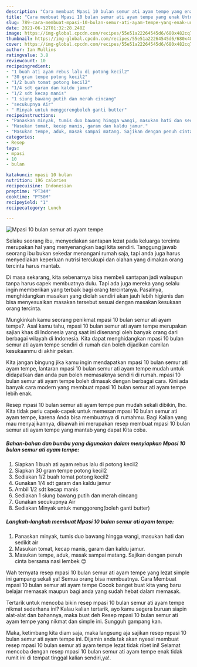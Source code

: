 ```yaml
---
description: "Cara membuat Mpasi 10 bulan semur ati ayam tempe yang enak Untuk Jualan"
title: "Cara membuat Mpasi 10 bulan semur ati ayam tempe yang enak Untuk Jualan"
slug: 789-cara-membuat-mpasi-10-bulan-semur-ati-ayam-tempe-yang-enak-untuk-jualan
date: 2021-06-12T01:32:28.248Z
image: https://img-global.cpcdn.com/recipes/55e51a22264545d6/680x482cq70/mpasi-10-bulan-semur-ati-ayam-tempe-foto-resep-utama.jpg
thumbnail: https://img-global.cpcdn.com/recipes/55e51a22264545d6/680x482cq70/mpasi-10-bulan-semur-ati-ayam-tempe-foto-resep-utama.jpg
cover: https://img-global.cpcdn.com/recipes/55e51a22264545d6/680x482cq70/mpasi-10-bulan-semur-ati-ayam-tempe-foto-resep-utama.jpg
author: Ian Mullins
ratingvalue: 3.8
reviewcount: 10
recipeingredient:
- "1 buah ati ayam rebus lalu di potong kecil2"
- "30 gram tempe potong kecil2"
- "1/2 buah tomat potong kecil2"
- "1/4 sdt garam dan kaldu jamur"
- "1/2 sdt kecap manis"
- "1 siung bawang putih dan merah cincang"
- "secukupnya Air"
- " Minyak untuk menggorengboleh ganti butter"
recipeinstructions:
- "Panaskan minyak, tumis duo bawang hingga wangi, masukan hati dan sedikit air"
- "Masukan tomat, kecap manis, garam dan kaldu jamur."
- "Masukan tempe, aduk, masak sampai matang. Sajikan dengan penuh cinta bersama nasi lembek 😊"
categories:
- Resep
tags:
- mpasi
- 10
- bulan

katakunci: mpasi 10 bulan 
nutrition: 196 calories
recipecuisine: Indonesian
preptime: "PT34M"
cooktime: "PT50M"
recipeyield: "1"
recipecategory: Lunch

---
```



![Mpasi 10 bulan semur ati ayam tempe](https://img-global.cpcdn.com/recipes/55e51a22264545d6/680x482cq70/mpasi-10-bulan-semur-ati-ayam-tempe-foto-resep-utama.jpg)

Selaku seorang ibu, menyediakan santapan lezat pada keluarga tercinta merupakan hal yang menyenangkan bagi kita sendiri. Tanggung jawab seorang ibu bukan sekedar menangani rumah saja, tapi anda juga harus menyediakan keperluan nutrisi tercukupi dan olahan yang dimakan orang tercinta harus mantab.

Di masa  sekarang, kita sebenarnya bisa membeli santapan jadi walaupun tanpa harus capek membuatnya dulu. Tapi ada juga mereka yang selalu ingin memberikan yang terbaik bagi orang tercintanya. Pasalnya, menghidangkan masakan yang diolah sendiri akan jauh lebih higienis dan bisa menyesuaikan masakan tersebut sesuai dengan masakan kesukaan orang tercinta. 



Mungkinkah kamu seorang penikmat mpasi 10 bulan semur ati ayam tempe?. Asal kamu tahu, mpasi 10 bulan semur ati ayam tempe merupakan sajian khas di Indonesia yang saat ini disenangi oleh banyak orang dari berbagai wilayah di Indonesia. Kita dapat menghidangkan mpasi 10 bulan semur ati ayam tempe sendiri di rumah dan boleh dijadikan camilan kesukaanmu di akhir pekan.

Kita jangan bingung jika kamu ingin mendapatkan mpasi 10 bulan semur ati ayam tempe, lantaran mpasi 10 bulan semur ati ayam tempe mudah untuk didapatkan dan anda pun boleh memasaknya sendiri di rumah. mpasi 10 bulan semur ati ayam tempe boleh dimasak dengan berbagai cara. Kini ada banyak cara modern yang membuat mpasi 10 bulan semur ati ayam tempe lebih enak.

Resep mpasi 10 bulan semur ati ayam tempe pun mudah sekali dibikin, lho. Kita tidak perlu capek-capek untuk memesan mpasi 10 bulan semur ati ayam tempe, karena Anda bisa membuatnya di rumahmu. Bagi Kalian yang mau menyajikannya, dibawah ini merupakan resep membuat mpasi 10 bulan semur ati ayam tempe yang mantab yang dapat Kita coba.

<!--inarticleads1-->

##### Bahan-bahan dan bumbu yang digunakan dalam menyiapkan Mpasi 10 bulan semur ati ayam tempe:

1. Siapkan 1 buah ati ayam rebus lalu di potong kecil2
1. Siapkan 30 gram tempe potong kecil2
1. Sediakan 1/2 buah tomat potong kecil2
1. Gunakan 1/4 sdt garam dan kaldu jamur
1. Ambil 1/2 sdt kecap manis
1. Sediakan 1 siung bawang putih dan merah cincang
1. Gunakan secukupnya Air
1. Sediakan  Minyak untuk menggoreng(boleh ganti butter)




<!--inarticleads2-->

##### Langkah-langkah membuat Mpasi 10 bulan semur ati ayam tempe:

1. Panaskan minyak, tumis duo bawang hingga wangi, masukan hati dan sedikit air
1. Masukan tomat, kecap manis, garam dan kaldu jamur.
1. Masukan tempe, aduk, masak sampai matang. Sajikan dengan penuh cinta bersama nasi lembek 😊




Wah ternyata resep mpasi 10 bulan semur ati ayam tempe yang lezat simple ini gampang sekali ya! Semua orang bisa membuatnya. Cara Membuat mpasi 10 bulan semur ati ayam tempe Cocok banget buat kita yang baru belajar memasak maupun bagi anda yang sudah hebat dalam memasak.

Tertarik untuk mencoba bikin resep mpasi 10 bulan semur ati ayam tempe nikmat sederhana ini? Kalau kalian tertarik, ayo kamu segera buruan siapin alat-alat dan bahannya, maka buat deh Resep mpasi 10 bulan semur ati ayam tempe yang nikmat dan simple ini. Sungguh gampang kan. 

Maka, ketimbang kita diam saja, maka langsung aja sajikan resep mpasi 10 bulan semur ati ayam tempe ini. Dijamin anda tak akan nyesel membuat resep mpasi 10 bulan semur ati ayam tempe lezat tidak ribet ini! Selamat mencoba dengan resep mpasi 10 bulan semur ati ayam tempe enak tidak rumit ini di tempat tinggal kalian sendiri,ya!.

